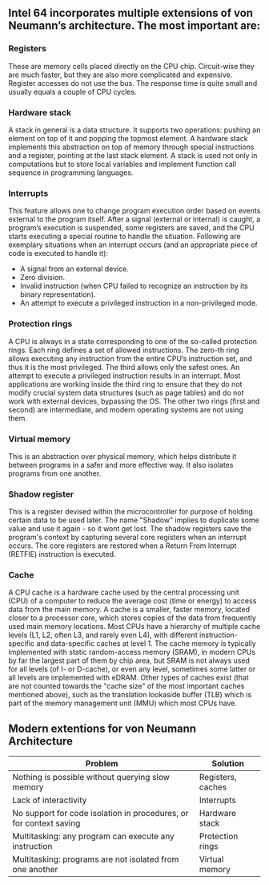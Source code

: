 <h2>Intel 64 incorporates multiple extensions of von Neumann’s architecture. The most important are:</h2>
<h3>Registers</h3>
These are memory cells placed directly on the CPU chip. Circuit-wise they are much faster,
but they are also more complicated and expensive. Register accesses do not use the bus. The response time
is quite small and usually equals a couple of CPU cycles.

<h3>Hardware stack</h3>
A stack in general is a data structure. It supports two operations: pushing an element
on top of it and popping the topmost element. A hardware stack implements this abstraction on top of
memory through special instructions and a register, pointing at the last stack element. A stack is used not
only in computations but to store local variables and implement function call sequence in programming
languages.

<h3>Interrupts</h3>
This feature allows one to change program execution order based on events external to
the program itself. After a signal (external or internal) is caught, a program’s execution is suspended, some
registers are saved, and the CPU starts executing a special routine to handle the situation. Following are
exemplary situations when an interrupt occurs (and an appropriate piece of code is executed to handle it):

- A signal from an external device.
- Zero division.
- Invalid instruction (when CPU failed to recognize an instruction by its binary
representation).
- An attempt to execute a privileged instruction in a non-privileged mode.

<h3>Protection rings</h3>
A CPU is always in a state corresponding to one of the so-called protection rings. Each
ring defines a set of allowed instructions. The zero-th ring allows executing any instruction from the entire
CPU’s instruction set, and thus it is the most privileged. The third allows only the safest ones. An attempt to
execute a privileged instruction results in an interrupt. Most applications are working inside the third ring
to ensure that they do not modify crucial system data structures (such as page tables) and do not work with
external devices, bypassing the OS. The other two rings (first and second) are intermediate, and modern
operating systems are not using them.

<h3>Virtual memory</h3>
This is an abstraction over physical memory, which helps distribute it between
programs in a safer and more effective way. It also isolates programs from one another.

<h3>Shadow register</h3>
This is a register devised within the microcontroller for purpose of holding certain data to be used later. The name "Shadow" implies to duplicate some value and use it again - so it wont get lost.
The shadow registers save the program's context by capturing several core registers when an interrupt occurs. The core registers are restored when a Return From Interrupt (RETFIE) instruction is executed.

<h3>Cache</h3>
A CPU cache is a hardware cache used by the central processing unit (CPU) of a computer to reduce the average cost (time or energy) to access data from the main memory.
A cache is a smaller, faster memory, located closer to a processor core, which stores copies of the data from frequently used main memory locations. Most CPUs have a hierarchy of multiple cache levels (L1, L2, often L3, and rarely even L4), with different instruction-specific and data-specific caches at level 1.
The cache memory is typically implemented with static random-access memory (SRAM), in modern CPUs by far the largest part of them by chip area, but SRAM is not always used for all levels (of I- or D-cache), or even any level, sometimes some latter or all levels are implemented with eDRAM.
Other types of caches exist (that are not counted towards the "cache size" of the most important caches mentioned above), such as the translation lookaside buffer (TLB) which is part of the memory management unit (MMU) which most CPUs have.

<h2>Modern extentions for von Neumann Architecture</h2>

| Problem                                                            | Solution      |
| ------------------------------------------------------------------ | ----------------- |
| Nothing is possible without querying slow memory                   | Registers, caches |
| Lack of interactivity                                              | Interrupts        |
| No support for code isolation in procedures, or for context saving | Hardware stack    |
| Multitasking: any program can execute any instruction              | Protection rings  |
| Multitasking: programs are not isolated from one another           | Virtual memory    |
